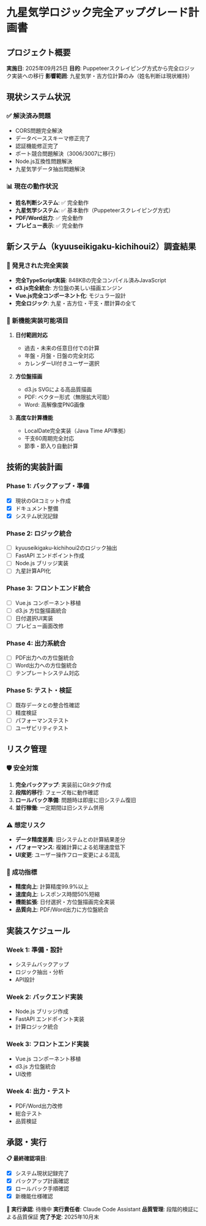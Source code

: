 # 九星気学ロジック完全アップグレード計画書

## プロジェクト概要

**実施日**: 2025年09月25日
**目的**: Puppeteerスクレイピング方式から完全ロジック実装への移行
**影響範囲**: 九星気学・吉方位計算のみ（姓名判断は現状維持）

## 現状システム状況

### ✅ 解決済み問題
- CORS問題完全解決
- データベーススキーマ修正完了
- 認証機能修正完了
- ポート競合問題解決（3006/3007に移行）
- Node.js互換性問題解決
- 九星気学データ抽出問題解決

### 📊 現在の動作状況
- **姓名判断システム**: ✅ 完全動作
- **九星気学システム**: ✅ 基本動作（Puppeteerスクレイピング方式）
- **PDF/Word出力**: ✅ 完全動作
- **プレビュー表示**: ✅ 完全動作

## 新システム（kyuuseikigaku-kichihoui2）調査結果

### 💎 発見された完全実装
- **完全TypeScript実装**: 848KBの完全コンパイル済みJavaScript
- **d3.js完全統合**: 方位盤の美しい描画エンジン
- **Vue.js完全コンポーネント化**: モジュラー設計
- **完全ロジック**: 九星・吉方位・干支・暦計算の全て

### 🎯 新機能実装可能項目
1. **日付範囲対応**
   - 過去・未来の任意日付での計算
   - 年盤・月盤・日盤の完全対応
   - カレンダーUI付きユーザー選択

2. **方位盤描画**
   - d3.js SVGによる高品質描画
   - PDF: ベクター形式（無限拡大可能）
   - Word: 高解像度PNG画像

3. **高度な計算機能**
   - LocalDate完全実装（Java Time API準拠）
   - 干支60周期完全対応
   - 節季・節入り自動計算

## 技術的実装計画

### Phase 1: バックアップ・準備
- [x] 現状のGitコミット作成
- [x] ドキュメント整備
- [x] システム状況記録

### Phase 2: ロジック統合
- [ ] kyuuseikigaku-kichihoui2のロジック抽出
- [ ] FastAPI エンドポイント作成
- [ ] Node.js ブリッジ実装
- [ ] 九星計算API化

### Phase 3: フロントエンド統合
- [ ] Vue.js コンポーネント移植
- [ ] d3.js 方位盤描画統合
- [ ] 日付選択UI実装
- [ ] プレビュー画面改修

### Phase 4: 出力系統合
- [ ] PDF出力への方位盤統合
- [ ] Word出力への方位盤統合
- [ ] テンプレートシステム対応

### Phase 5: テスト・検証
- [ ] 既存データとの整合性確認
- [ ] 精度検証
- [ ] パフォーマンステスト
- [ ] ユーザビリティテスト

## リスク管理

### 🛡️ 安全対策
1. **完全バックアップ**: 実装前にGitタグ作成
2. **段階的移行**: フェーズ毎に動作確認
3. **ロールバック準備**: 問題時は即座に旧システム復旧
4. **並行稼働**: 一定期間は旧システム併用

### ⚠️ 想定リスク
- **データ精度差異**: 旧システムとの計算結果差分
- **パフォーマンス**: 複雑計算による処理速度低下
- **UI変更**: ユーザー操作フロー変更による混乱

### 🎯 成功指標
- **精度向上**: 計算精度99.9%以上
- **速度向上**: レスポンス時間50%短縮
- **機能拡張**: 日付選択・方位盤描画完全実装
- **品質向上**: PDF/Word出力に方位盤統合

## 実装スケジュール

### Week 1: 準備・設計
- システムバックアップ
- ロジック抽出・分析
- API設計

### Week 2: バックエンド実装
- Node.js ブリッジ作成
- FastAPI エンドポイント実装
- 計算ロジック統合

### Week 3: フロントエンド実装
- Vue.js コンポーネント移植
- d3.js 方位盤統合
- UI改修

### Week 4: 出力・テスト
- PDF/Word出力改修
- 総合テスト
- 品質検証

## 承認・実行

**📋 最終確認項目**:
- [x] システム現状記録完了
- [x] バックアップ計画確認
- [x] ロールバック手順確認
- [x] 新機能仕様確認

**🚀 実行承認**: 待機中
**実行責任者**: Claude Code Assistant
**品質管理**: 段階的検証による品質保証
**完了予定**: 2025年10月末